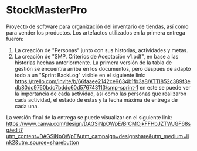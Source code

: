 # StockMasterPro
Proyecto de software para organización del inventario de tiendas, así como para vender los productos.
Los artefactos utilizados en la primera entrega fueron:
1. La creación de "Personas" junto con sus historias, actividades y metas.
2. La creación de "SMP. Criterios de Aceptación v1.pdf", en base a las historias hechas anteriormente.
La primera versión de la tabla de gestión se encuentra arriba en los documentos, pero después de adaptó todo a un "Sprint BackLog" visible en el siguiente link: https://trello.com/invite/b/66faaee2142ce9634b1fb3a8/ATTI852c389f3edb80dc9760bdc7bddc60d576743113/smp-sprint-1
en este se puede ver la importancia de cada actividad, así como las personas que realizaron cada actividad, el estado de estas y la fecha máxima de entrega de cada una.

La versión final de la entrega se puede visualizar en el siguiente link: https://www.canva.com/design/DAGSiNpOWpE/BrCMOjkFFHbJZTWJGF68sg/edit?utm_content=DAGSiNpOWpE&utm_campaign=designshare&utm_medium=link2&utm_source=sharebutton
